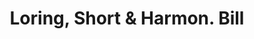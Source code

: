 ---
doi: 10.7916/D8Z6212V
date_other: '1890'
date_other_textual: 1890-1899
form: printed ephemera
genre:
- Invoices
name:
- Loring, Short & Harmon
object_in_context_url: https://biggert.cul.columbia.edu/items/view/ave_biggert_00587
subject_hierarchical_geographic:
- Portland, Maine, United States
subject_name:
- Loring, Short & Harmon
title: Loring, Short & Harmon. Bill
sort_title: Loring, Short & Harmon. Bill
call_number: ave_biggert_00587
coordinates:
- 43.666666666666664,-70.26666666666667
pid: ave_biggert_00587
identifiers: ave_biggert_00587
permalink: /biggert/ave_biggert_00587/
layout: iiif-image-page
---